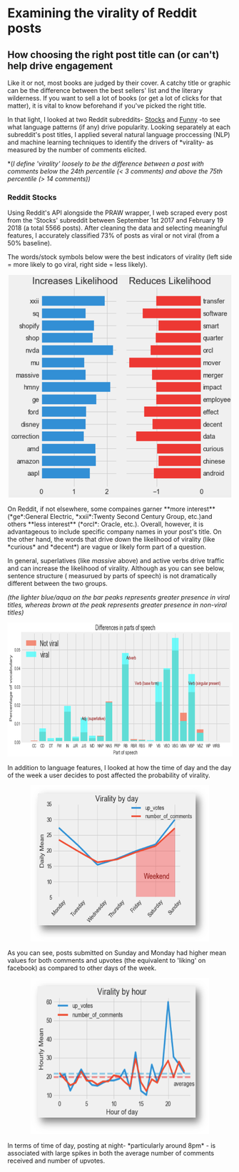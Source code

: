# Examining the virality of Reddit posts
## How choosing the right post title can (or can't) help drive engagement

Like it or not, most books are judged by their cover. A catchy title or graphic can be the difference between the best sellers' list and the literary wilderness. If you want to sell a lot of books (or get a lot of clicks for that matter), it is vital to know beforehand if you've picked the right title. 

In that light, I looked at two Reddit subreddits- [Stocks](https://www.reddit.com/r/stocks/) and [Funny](https://www.reddit.com/r/funny/) -to see what language patterns (if any) drive popularity. Looking separately at each subreddit's post titles, I applied several natural language proccessing (NLP) and machine learning techniques to identify the drivers of *virality- as measured by the number of comments elicited.

*(*I define 'virality'  loosely to be the difference between a post with comments below the 24th percentile (< 3 comments) and above the 75th percentile (> 14 comments))*

### Reddit Stocks
Using Reddit's API alongside the PRAW wrapper, I web scraped every post from the 'Stocks' subreddit between September 1st 2017 and February 19 2018 (a total 5566 posts). After cleaning the data and selecting meaningful features, I accurately classified 73% of posts as viral or not viral (from a 50% baseline). 

The  words/stock symbols below were the best indicators of virality (left side = more likely to go viral, right side = less likely).
<p align="center">
  <img src="https://github.com/slevin886/Reddit_Stock_Subreddit/blob/master/images/Picture2.png" height="500" width="500">
</p>
On Reddit, if not elsewhere, some compaines garner **more interest** (*ge*:General Electric, *xxii*:Twenty Second Century Group, etc.)and others **less interest** (*orcl*: Oracle, etc.). Overall, however, it is advantageous to include specific company names in your post's title. On the other hand, the words that drive down the likelihood of virality (like *curious* and *decent*) are vague or likely form part of a question.  

In general, superlatives (like *massive* above) and active verbs drive traffic and can increase the likelihood of virality.  Although as you can see below, sentence structure ( measurued by parts of speech) is not dramatically different between the two groups. 

*(the lighter blue/aqua on the bar peaks represents greater presence in viral titles, whereas brown at the peak represents greater presence in non-viral titles)*
<p align="center">
  <img src="https://github.com/slevin886/Reddit_Stock_Subreddit/blob/master/images/Picture6.png" height="300" width="700">
</p>
In addition to language features, I looked at how the time of day and the day of the week a user decides to post affected the  probability of virality.
<p align="center">
  <img src="https://github.com/slevin886/Reddit_Stock_Subreddit/blob/master/images/Picture4.png" height="350" width="400">
</p>
As you can see, posts submitted on Sunday and Monday had higher mean values for both comments and upvotes (the equivalent to 'liking' on facebook) as compared to other days of the week.
<p align="center">
  <img src="https://github.com/slevin886/Reddit_Stock_Subreddit/blob/master/images/Picture1.png" height="350" width="400">
</p>
In terms of time of day, posting at night- *particularly around 8pm* - is associated with large spikes in both the average number of comments received and number of upvotes. 

